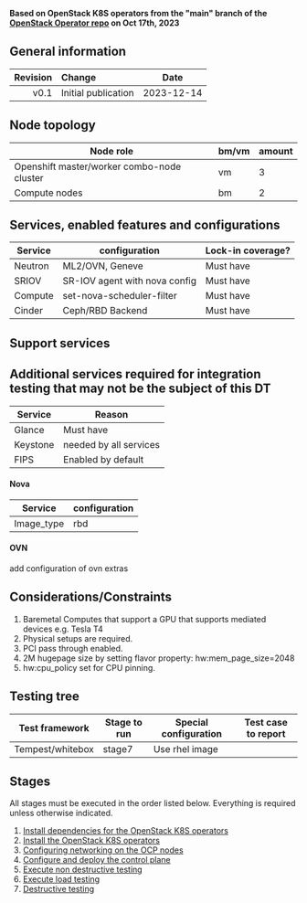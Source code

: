**Based on OpenStack K8S operators from the "main" branch of the [OpenStack Operator repo](https://github.com/openstack-k8s-operators/openstack-operator/tree/78b3c876eaf9168f9d95b201997ebdc2da42fa02) on Oct 17th, 2023**

## General information

| Revision | Change              |  Date   |
| -------: | :------------------ | :-----: |
|     v0.1 | Initial publication | 2023-12-14 |

## Node topology

| Node role                                  | bm/vm | amount |
| ------------------------------------------ | ----- | ------ |
| Openshift master/worker combo-node cluster | vm    | 3      |
| Compute nodes                              | bm    | 2      |

## Services, enabled features and configurations

| Service   | configuration                | Lock-in coverage?  |
| --------- | ---------------------------- | ------------------ |
| Neutron   | ML2/OVN, Geneve              | Must have          |
| SRIOV     | SR-IOV agent with nova config| Must have          |
| Compute   | set-nova-scheduler-filter    | Must have          |
| Cinder    | Ceph/RBD Backend             | Must have          |


## Support services
## Additional services required for integration testing that may not be the subject of this DT
| Service   |  Reason                |
| --------- | ---------------------- |
| Glance    | Must have              |
| Keystone  | needed by all services |
| FIPS      | Enabled by default     |

#### Nova
| Service         | configuration |
| ----------------| --------------|
| Image_type      | rbd           |


#### OVN
add configuration of ovn extras

## Considerations/Constraints

1. Baremetal Computes that support a GPU that supports mediated devices e.g. Tesla T4 
2. Physical setups are required.
3. PCI pass through enabled.
4. 2M hugepage size by setting flavor property: hw:mem_page_size=2048
5. hw:cpu_policy set for CPU pinning.

## Testing tree

| Test framework   | Stage to run | Special configuration | Test case to report |
| ---------------- | ------------ | --------------------- | :-----------------: |
| Tempest/whitebox | stage7       | Use rhel image        |       <TBD>         |

## Stages

All stages must be executed in the order listed below. Everything is required unless otherwise indicated.

1. [Install dependencies for the OpenStack K8S operators](stage1)
2. [Install the OpenStack K8S operators](stage2)
3. [Configuring networking on the OCP nodes](stage3)
4. [Configure and deploy the control plane](stage4)
5. [Execute non destructive testing](stage7)
6. [Execute load testing](stage8)
7. [Destructive testing](stage9)

